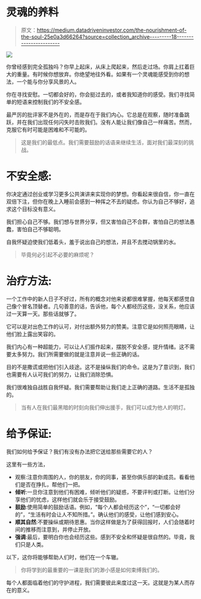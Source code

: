 # 灵魂的养料

> 原文：<https://medium.datadriveninvestor.com/the-nourishment-of-the-soul-25e0a3d66264?source=collection_archive---------18----------------------->

![](img/d19b7ce457ead4f09efd7cd9c60f2594.png)

你曾经感到完全孤独吗？你早上起床，从床上爬起来，然后走过场。你肩上扛着巨大的重量。有时候你想放弃。你绝望地往外看。如果有一个灵魂能感受到你的想法，一个能与你分享风景的人。

你在寻找安慰。一切都会好的，你会挺过去的，或者我知道你的感受。我们寻找简单的短语来控制我们的不安全感。

最严厉的批评家不是外在的，而是存在于我们内心。它总是在观察，随时准备跳跃，并在我们出现任何闪失时击败我们。没有人能让我们像自己一样痛苦。然而，克服它有时可能是困难和不可能的。

> 这是我们的最低点。我们需要鼓励的话语来继续生活，面对我们最深刻的挑战。

# 不安全感:

你决定通过创业或学习更多公共演讲来实现你的梦想。你看起来很自信，你一直在双倍下注，但你在晚上入睡前会感到一种挥之不去的疑虑。你认为自己不够好，追求这个目标没有意义。

我们担心自己不够。我们想与世界分享，但又害怕自己不合群，害怕自己的想法愚蠢，害怕自己不够聪明。

自我怀疑迫使我们低着头，羞于说出自己的想法，并且不去搅动锅里的水。

> 毕竟何必引起不必要的麻烦呢？

# 治疗方法:

一个工作中的新人日子不好过，所有的概念对他来说都很难掌握，他每天都感觉自己像个冒名顶替者。几句善意的话，告诉他，每个人都经历这些，没关系，他应该过一天算一天。那些话就够了。

它可以是对出色工作的认可，对付出额外努力的赞美。注意它是如何照亮眼睛，让他们脸上露出笑容的。

我们内心有一种超能力，可以让人们振作起来，摆脱不安全感，提升情绪。这不需要太多努力。我们所需要做的就是注意并说一些正确的话。

目的不是撒谎或把他们引入歧途。这不是操纵我们的命令。这是为了意识到，我们也需要有人认可我们的努力，让我们消除恐惧。

我们很难独自战胜自我怀疑。我们需要帮助让我们走上正确的道路。生活不是孤独的。

> 当有人在我们最黑暗的时刻向我们伸出援手，我们可以成为他人的明灯。

# 给予保证:

我们如何给予保证？我们有没有办法把它送给那些需要它的人？

这里有一些方法，

*   观察:注意你周围的人，你的朋友，你的同事，甚至你俱乐部的新成员。看看他们是否在挣扎，帮他们一把。
*   **倾听**:一旦你注意到他们有困难，倾听他们的疑惑，不要评判或打断。让他们分享他们的忧虑，这样他们就会乐于接受鼓励。
*   **鼓励**:使用简单的鼓励话语。例如，“每个人都会经历这个”，“一切都会好的”，“生活有时会让人不知所措。”。确认他们的感受，让他们感到安心。
*   **顺其自然**:不要操纵或期待恩惠。当你这样做是为了获得回报时，人们会随着时间的推移而注意到，并停止开放。
*   **强调**:最后，要明白你也会经历这些。感到不安全和怀疑是很自然的。毕竟，我们只是人类。

以下，这你将能够帮助人们时，他们在一个车辙。

> 你将学到的最重要的一课是我们的渺小感是如何束缚我们的。

每个人都面临着他们的守护进程，我们需要彼此来度过这一天。这就是为某人而存在的意义。